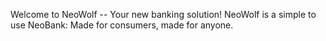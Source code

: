 Welcome to NeoWolf -- Your new banking solution!
NeoWolf is a simple to use NeoBank: Made for consumers, made for anyone.
